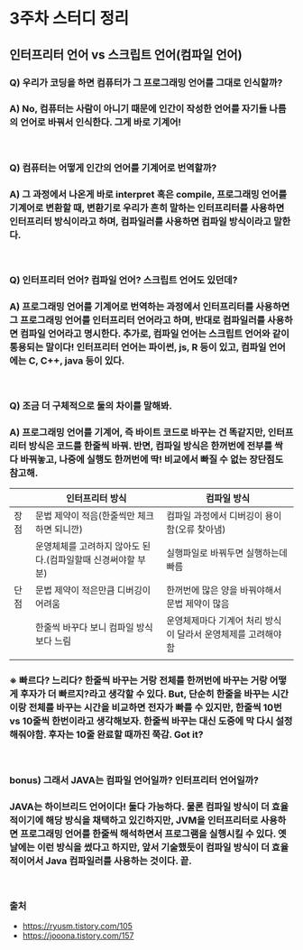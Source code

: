 # 3주차 스터디 정리
## 인터프리터 언어 vs 스크립트 언어(컴파일 언어)
### Q) 우리가 코딩을 하면 컴퓨터가 그 프로그래밍 언어를 그대로 인식할까?  
### A) No, 컴퓨터는 사람이 아니기 때문에 인간이 작성한 언어를 자기들 나름의 언어로 바꿔서 인식한다. 그게 바로 기계어!  
</br>

### Q) 컴퓨터는 어떻게 인간의 언어를 기계어로 번역할까?
### A) 그 과정에서 나온게 바로 interpret 혹은 compile, 프로그래밍 언어를 기계어로 변환할 때, 변환기로 우리가 흔히 말하는 인터프리터를 사용하면 인터프리터 방식이라고 하며, 컴파일러를 사용하면 컴파일 방식이라고 말한다.
</br>

### Q) 인터프리터 언어? 컴파일 언어? 스크립트 언어도 있던데?
### A) 프로그래밍 언어를 기계어로 번역하는 과정에서 인터프리터를 사용하면 그 프로그래밍 언어를 인터프리터 언어라고 하며, 반대로 컴파일러를 사용하면 컴파일 언어라고 명시한다. 추가로, 컴파일 언어는 스크립트 언어와 같이 통용되는 말이다! 인터프리터 언어는 파이썬, js, R 등이 있고, 컴파일 언어에는 C, C++, java 등이 있다.  
</br>

### Q) 조금 더 구체적으로 둘의 차이를 말해봐. 
### A) 프로그래밍 언어를 기계어, 즉 바이트 코드로 바꾸는 건 똑같지만, 인터프리터 방식은 코드를 한줄씩 바꿔. 반면, 컴파일 방식은 한꺼번에 전부를 싹 다 바꿔놓고, 나중에 실행도 한꺼번에 딱! 비교에서 빠질 수 없는 장단점도 참고해.
||인터프리터 방식|컴파일 방식|
|------|----------|----------| 
|장점|문법 제약이 적음(한줄씩만 체크하면 되니깐)|컴파일 과정에서 디버깅이 용이함(오류 찾아냄)|
||운영체체를 고려하지 않아도 된다.(컴파일할때 신경써야할 부분) |실행파일로 바꿔두면 실행하는데 빠름|
|단점|문법 제약이 적은만큼 디버깅이 어려움|한꺼번에 많은 양을 바꿔야해서 문법 제약이 많음|
||한줄씩 바꾸다 보니 컴파일 방식보다 느림|운영체제마다 기계어 처리 방식이 달라서 운영체제를 고려해야함|
|||

### ※ 빠르다? 느리다? 한줄씩 바꾸는 거랑 전체를 한꺼번에 바꾸는 거랑 어떻게 후자가 더 빠르지?라고 생각할 수 있다. But, 단순히 한줄을 바꾸는 시간이랑 전체를 바꾸는 시간을 비교하면 전자가 빠를 수 있지만, 한줄씩 10번 vs 10줄씩 한번이라고 생각해보자. 한줄씩 바꾸는 대신 도중에 막 다시 설정해줘야함. 후자는 10줄 완료할 때까진 쭉감. Got it?  
</br>

### bonus) 그래서 JAVA는 컴파일 언어일까? 인터프리터 언어일까?
### JAVA는 하이브리드 언어이다! 둘다 가능하다. 물론 컴파일 방식이 더 효율적이기에 해당 방식을 채택하고 있긴하지만, JVM을 인터프리터로 사용하면 프로그래밍 언어를 한줄씩 해석하면서 프로그램을 실행시킬 수 있다. 옛날에는 이런 방식을 썼다고 하지만, 앞서 기술했듯이 컴파일 방식이 더 효율적이어서 Java 컴파일러를 사용하는 것이다. 끝. 
</br>

### 출처
- https://ryusm.tistory.com/105
- https://jooona.tistory.com/157
